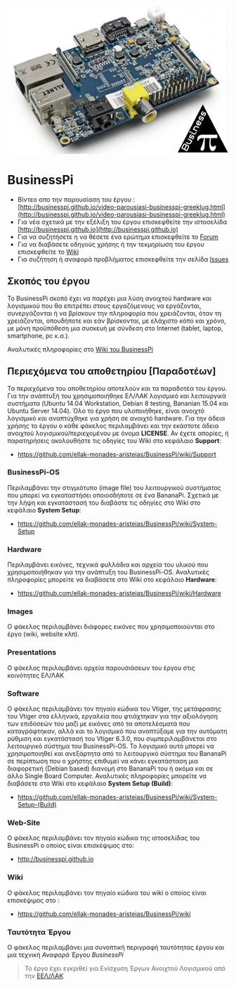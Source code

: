 ![bananapi-banner](https://raw.githubusercontent.com/ellak-monades-aristeias/BusinessPi/master/Web-Site/images/bananapi-banner.jpg)

# BusinessPi

- Βίντεο απο την παρουσίαση του έργου : [http://businesspi.github.io/video-parousiasi-businesspi-greeklug.html](http://businesspi.github.io/video-parousiasi-businesspi-greeklug.html)
- Για νέα σχετικά με την εξέλιξη του έργου επισκεφθείτε την ιστοσελίδα  [http://businesspi.github.io](http://businesspi.github.io)
- Για να συζητήσετε η να θέσετε ένα ερώτημα επισκεφθείτε το [Forum](https://forum-businesspi.rhcloud.com) 
- Για να διαβάσετε οδηγούς χρήσης ή την τεκμηρίωση του έργου επισκεφθείτε το [Wiki](https://github.com/ellak-monades-aristeias/BusinessPi/wiki) 
- Για συζήτηση ή αναφορά προβλήματος επισκεφθείτε την σελίδα [Issues](https://github.com/ellak-monades-aristeias/BusinessPi/issues)

## Σκοπός του έργου

Το BusinessPi σκοπό έχει να παρέχει μια λύση ανοιχτού hardware και λογισμικού που θα επιτρέπει στους εργαζόμενους να εργάζονται, συνεργάζονται ή να βρίσκουν την πληροφορία που χρειάζονται, όταν τη χρειάζονται, οπουδήποτε και εάν βρίσκονται, με ελάχιστο κόπο και χρόνο, με μόνη προϋπόθεση μια συσκευή με σύνδεση στο Internet (tablet, laptop, smartphone, pc κ.α.).

Αναλυτικές πληροφορίες στο [Wiki του BusinessPi](https://github.com/ellak-monades-aristeias/BusinessPi/wiki)

## Περιεχόμενα του αποθετηρίου [Παραδοτέων]

Τα περιεχόμενα του αποθετηρίου αποτελούν και τα παραδοτέα του έργου. Για την ανάπτυξή του χρησιμοποιήθηκε ΕΛ/ΛΑΚ λογισμικό και λειτουργικά συστήματα (Ubuntu 14.04 Workstation, Debian 8 testing, Bananian 15.04 και Ubuntu Server 14.04). 
Όλο το έργο που υλοποιήθηκε, είναι ανοιχτό λογισμικό και αναπτύχθηκε για χρήση σε ανοιχτό hardware. Για την άδεια χρήσης το έργου ο κάθε φάκελος περιλαμβάνει και την εκάστοτε άδεια ανοιχτού λογισμικού/περιεχομένου με όνομα **LICENSE**. Αν έχετε απορίες, ή παρατηρήσεις ακολουθήστε τις οδηγίες του Wiki στο κεφάλαιο **Support**:

- https://github.com/ellak-monades-aristeias/BusinessPi/wiki/Support

### BusinessPi-OS

Περιλαμβάνει την στιγμιότυπο (image file) του λειτουργικού συστήματος που μπορεί να εγκαταστήσει οποιοσδήποτε σε ένα BananaPi. Σχετικά με την λήψη και εγκατάστασή του διαβάστε τις οδηγίες στο Wiki στο κεφάλαιο **System Setup**:

- https://github.com/ellak-monades-aristeias/BusinessPi/wiki/System-Setup

### Hardware

Περιλαμβάνει εικόνες, τεχνικά φυλλάδια και αρχεία του υλικού που χρησιμοποιήθηκαν για την ανάπτυξη του BusinessPi-OS. Αναλυτικές πληροφορίες μπορείτε να διαβάσετε στο Wiki στο κεφάλαιο **Hardware**:

- https://github.com/ellak-monades-aristeias/BusinessPi/wiki/Hardware

### Images

Ο φάκελος περιλαμβάνει διάφορες εικόνες που χρησιμοποιούνται στο έργο (wiki, website κλπ).

### Presentations

Ο φάκελος περιλαμβάνει αρχεία παρουσιάσεων του έργου στις κοινότητες ΕΛ/ΛΑΚ 

### Software

Ο φάκελος περιλαμβάνει τον πηγαίο κώδικα του Vtiger, της μετάφρασης του Vtiger στα ελληνικά, εργαλεία που φτιάχτηκαν για την αξιολόγηση των επιδόσεών του μαζί με εικόνες από τα αποτελέσματά που καταγράφτηκαν, αλλά και το λογισμικό που αναπτύξαμε για την αυτόματη ρύθμιση και εγκατάστασή του Vtiger 6.3.0, που συμπεριλαμβάνεται στο λειτουργικό σύστημα του BusinessPi-OS. 
Το λογισμικό αυτό μπορεί να χρησιμοποιηθεί και ανεξάρτητα από το λειτουργικό σύστημα του BananaPi σε περίπτωση που ο χρήστης επιθυμεί να κάνει εγκατάσταση μια διαφορετική (Debian based) διανομή στο BananaPi του ή ακόμα και σε άλλο Single Board Computer. 
Αναλυτικές πληροφορίες μπορείτε να διαβάσετε στο Wiki στο κεφάλαιο **System Setup (Build)**:

- https://github.com/ellak-monades-aristeias/BusinessPi/wiki/System-Setup-(Build)

### Web-Site

Ο φάκελος περιλαμβάνει τον πηγαίο κώδικα της ιστοσελίδας του BusinessPi ο οποίος είναι επισκέψιμος στο:

- http://businesspi.github.io

### Wiki

Ο φάκελος περιλαμβάνει τον πηγαίο κώδικα του wiki ο οποίος είναι επισκέψιμος στο : 

- https://github.com/ellak-monades-aristeias/BusinessPi/wiki

### Ταυτότητα Έργου

Ο φάκελος περιλαμβάνει μια συνοπτική περιγραφή ταυτότητας έργου και μια τεχνική *Αναφορά Έργου BusinessPi*


> Το έργο έχει εγκριθεί για Ενίσχυση Έργων Ανοιχτού Λογισμικού από την [ΕΕΛ/ΛΑΚ](https://ellak.gr/)

